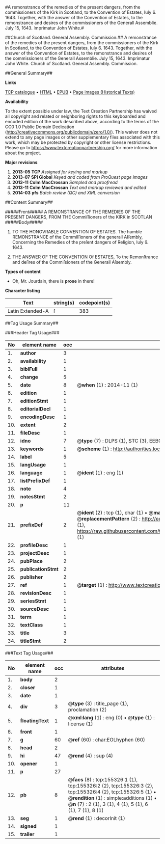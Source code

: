 #A remonstrance of the remedies of the present dangers, from the commissioners of the Kirk in Scotland, to the Convention of Estates, Iuly 6. 1643. Together, with the answer of the Convention of Estates, to the remonstrance and desires of the commissioners of the Generall Assemblie. July 15, 1643. Imprimatur John White.#

##Church of Scotland. General Assembly. Commission.##
A remonstrance of the remedies of the present dangers, from the commissioners of the Kirk in Scotland, to the Convention of Estates, Iuly 6. 1643. Together, with the answer of the Convention of Estates, to the remonstrance and desires of the commissioners of the Generall Assemblie. July 15, 1643. Imprimatur John White.
Church of Scotland. General Assembly. Commission.

##General Summary##

**Links**

[TCP catalogue](http://www.ota.ox.ac.uk/tcp/)  • 
[HTML](http://tei.it.ox.ac.uk/tcp/Texts-HTML/free/A91/A91627.html)  • 
[EPUB](http://tei.it.ox.ac.uk/tcp/Texts-EPUB/free/A91/A91627.epub) • 
[Page images (Historical Texts)](https://historicaltexts.jisc.ac.uk/eebo-99871820e)

**Availability**

To the extent possible under law, the Text Creation Partnership has waived all copyright and related or neighboring rights to this keyboarded and encoded edition of the work described above, according to the terms of the CC0 1.0 Public Domain Dedication (http://creativecommons.org/publicdomain/zero/1.0/). This waiver does not extend to any page images or other supplementary files associated with this work, which may be protected by copyright or other license restrictions. Please go to https://www.textcreationpartnership.org/ for more information about the project.

**Major revisions**

1. __2013-05__ __TCP__ *Assigned for keying and markup*
1. __2013-07__ __SPi Global__ *Keyed and coded from ProQuest page images*
1. __2013-11__ __Colm MacCrossan__ *Sampled and proofread*
1. __2013-11__ __Colm MacCrossan__ *Text and markup reviewed and edited*
1. __2014-03__ __pfs__ *Batch review (QC) and XML conversion*

##Content Summary##

#####Front#####
A REMONSTRANCE OF THE REMEDIES OF THE PRESENT DANGERS, FROM THE Commiſſioners of the KIRK in SCOTLAN
#####Body#####

1. TO THE HONOVRABLE CONVENTION OF ESTATES. The humble REMONSTRANCE of the Commiſſioners of the generall Aſſembly, Concerning the Remedies of the preſent dangers of Religion, Iuly 6. 1643.

1. THE ANSWER OF THE CONVENTION Of ESTATES, To the Remonſtrance and deſires of the Commiſsioners of the Generall Aſsembly.

**Types of content**

  * Oh, Mr. Jourdain, there is **prose** in there!

**Character listing**


|Text|string(s)|codepoint(s)|
|---|---|---|
|Latin Extended-A|ſ|383|

##Tag Usage Summary##

###Header Tag Usage###

|No|element name|occ|attributes|
|---|---|---|---|
|1.|__author__|3||
|2.|__availability__|1||
|3.|__biblFull__|1||
|4.|__change__|5||
|5.|__date__|8| @__when__ (1) : 2014-11 (1)|
|6.|__edition__|1||
|7.|__editionStmt__|1||
|8.|__editorialDecl__|1||
|9.|__encodingDesc__|1||
|10.|__extent__|2||
|11.|__fileDesc__|1||
|12.|__idno__|7| @__type__ (7) : DLPS (1), STC (3), EEBO-CITATION (1), PROQUEST (1), VID (1)|
|13.|__keywords__|1| @__scheme__ (1) : http://authorities.loc.gov/ (1)|
|14.|__label__|5||
|15.|__langUsage__|1||
|16.|__language__|1| @__ident__ (1) : eng (1)|
|17.|__listPrefixDef__|1||
|18.|__note__|4||
|19.|__notesStmt__|2||
|20.|__p__|11||
|21.|__prefixDef__|2| @__ident__ (2) : tcp (1), char (1)  •  @__matchPattern__ (2) : ([0-9\-]+):([0-9IVX]+) (1), (.+) (1)  •  @__replacementPattern__ (2) : http://eebo.chadwyck.com/downloadtiff?vid=$1&page=$2 (1), https://raw.githubusercontent.com/textcreationpartnership/Texts/master/tcpchars.xml#$1 (1)|
|22.|__profileDesc__|1||
|23.|__projectDesc__|1||
|24.|__pubPlace__|2||
|25.|__publicationStmt__|2||
|26.|__publisher__|2||
|27.|__ref__|1| @__target__ (1) : http://www.textcreationpartnership.org/docs/. (1)|
|28.|__revisionDesc__|1||
|29.|__seriesStmt__|1||
|30.|__sourceDesc__|1||
|31.|__term__|1||
|32.|__textClass__|1||
|33.|__title__|3||
|34.|__titleStmt__|2||


###Text Tag Usage###

|No|element name|occ|attributes|
|---|---|---|---|
|1.|__body__|2||
|2.|__closer__|1||
|3.|__date__|1||
|4.|__div__|3| @__type__ (3) : title_page (1), proclamation (2)|
|5.|__floatingText__|1| @__xml:lang__ (1) : eng (0)  •  @__type__ (1) : license (1)|
|6.|__front__|1||
|7.|__g__|60| @__ref__ (60) : char:EOLhyphen (60)|
|8.|__head__|2||
|9.|__hi__|47| @__rend__ (4) : sup (4)|
|10.|__opener__|1||
|11.|__p__|27||
|12.|__pb__|8| @__facs__ (8) : tcp:155326:1 (1), tcp:155326:2 (2), tcp:155326:3 (2), tcp:155326:4 (2), tcp:155326:5 (1)  •  @__rendition__ (1) : simple:additions (1)  •  @__n__ (7) : 2 (1), 3 (1), 4 (1), 5 (1), 6 (1), 7 (1), 8 (1)|
|13.|__seg__|1| @__rend__ (1) : decorInit (1)|
|14.|__signed__|1||
|15.|__trailer__|1||
